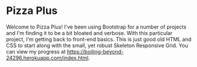 # Pizza Plus

Welcome to Pizza Plus! I've been using Bootstrap for a number of projects and I'm finding it to be a bit bloated and verbose. With this particular project, I'm getting back to front-end basics. This is just good old HTML and CSS to start along with the small, yet robust Skeleton Responsive Grid. You can view my progress at https://boiling-beyond-24296.herokuapp.com/index.html.
